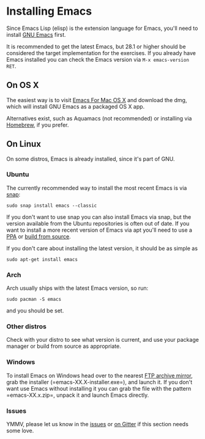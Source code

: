 # Installing Emacs

Since Emacs Lisp (elisp) is the extension language for Emacs, you'll need to
install [GNU Emacs](http://www.gnu.org/software/emacs/) first.

It is recommended to get the latest Emacs, but 28.1 or higher should be considered the target implementation for the exercises.
If you already have Emacs installed you can check the Emacs version via `M-x emacs-version RET`.

## On OS X
The easiest way is to visit [Emacs For Mac OS X](http://emacsformacosx.com/) and download the dmg, which will
install GNU Emacs as a packaged OS X app.

Alternatives exist, such as Aquamacs (not recommended) or installing via
[Homebrew](https://formulae.brew.sh/formula/emacs), if you prefer.

## On Linux
On some distros, Emacs is already installed, since it's part of GNU.

### Ubuntu
The currently recommended way to install the most recent Emacs is via [snap](https://snapcraft.io/emacs):

```
sudo snap install emacs --classic
```

If you don't want to use snap you can also install Emacs via snap, but the version available from the Ubuntu repositories is often out of date.
If you want to install a more recent version of Emacs via apt you'll need to use a [PPA](https://launchpad.net/ubuntu/+ppas?name_filter=emacs) or [build from source](https://www.emacswiki.org/emacs/BuildingEmacs).

If you don't care about installing the latest version, it should be as simple as

```
sudo apt-get install emacs
```

### Arch
Arch usually ships with the latest Emacs version, so run:

```
sudo pacman -S emacs
```

and you should be set.

### Other distros
Check with your distro to see what version is current, and use your package
manager or build from source as appropriate.

### Windows
To install Emacs on Windows head over to the nearest
[FTP archive mirror](https://ftpmirror.gnu.org/emacs/windows), grab the installer (=emacs-XX.X-installer.exe=), and launch it.
If you don't want use Emacs without installing it you can grab the file with the pattern =emacs-XX.x.zip=, unpack it and launch Emacs directly.

### Issues
YMMV, please let us know in the [issues](https://github.com/exercism/emacs-lisp/issues) or [on Gitter](https://gitter.im/exercism/support) if this section
needs some love.
